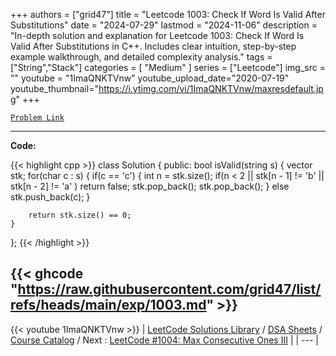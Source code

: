 
+++
authors = ["grid47"]
title = "Leetcode 1003: Check If Word Is Valid After Substitutions"
date = "2024-07-29"
lastmod = "2024-11-06"
description = "In-depth solution and explanation for Leetcode 1003: Check If Word Is Valid After Substitutions in C++. Includes clear intuition, step-by-step example walkthrough, and detailed complexity analysis."
tags = ["String","Stack"]
categories = [
    "Medium"
]
series = ["Leetcode"]
img_src = ""
youtube = "1ImaQNKTVnw"
youtube_upload_date="2020-07-19"
youtube_thumbnail="https://i.ytimg.com/vi/1ImaQNKTVnw/maxresdefault.jpg"
+++



[`Problem Link`](https://leetcode.com/problems/check-if-word-is-valid-after-substitutions/description/)

---
**Code:**

{{< highlight cpp >}}
class Solution {
public:
    bool isValid(string s) {
        vector<char> stk;
        for(char c : s) {
            if(c == 'c') {
                int n = stk.size();
                if(n < 2 ||
                  stk[n - 1] != 'b' ||
                  stk[n - 2] != 'a' ) 
                    return false;
                stk.pop_back();
                stk.pop_back();
            } else stk.push_back(c);
        }
        
        return stk.size() == 0;
    }
};
{{< /highlight >}}

{{< ghcode "https://raw.githubusercontent.com/grid47/list/refs/heads/main/exp/1003.md" >}}
---
{{< youtube 1ImaQNKTVnw >}}
| [LeetCode Solutions Library](https://grid47.xyz/leetcode/) / [DSA Sheets](https://grid47.xyz/sheets/) / [Course Catalog](https://grid47.xyz/courses/) / Next : [LeetCode #1004: Max Consecutive Ones III](https://grid47.xyz/leetcode/solution-1004-max-consecutive-ones-iii/) |
| --- |

